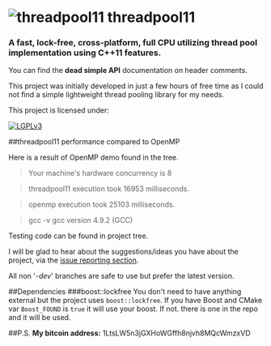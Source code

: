 ![threadpool11](https://raw.githubusercontent.com/tghosgor/threadpool11/misc/img/logo.png)
threadpool11
==========

### A fast, lock-free, cross-platform, full CPU utilizing thread pool implementation using C++11 features.

You can find the **dead simple API** documentation on header comments.

This project was initially developed in just a few hours of free time as I could not find a simple lightweight thread pooling library for my needs.

This project is licensed under:

[![LGPLv3](https://raw.githubusercontent.com/tghosgor/threadpool11/misc/img/lgplv3-147x51.png)](http://www.gnu.org/licenses/lgpl-3.0.html)

##threadpool11 performance compared to OpenMP

Here is a result of OpenMP demo found in the tree.
> Your machine's hardware concurrency is 8

> threadpool11 execution took 16953 milliseconds.

> openmp execution took 25103 milliseconds.

> gcc -v
> gcc version 4.9.2 (GCC)

Testing code can be found in project tree.

I will be glad to hear about the suggestions/ideas you have about the project, via the [issue reporting section](https://github.com/tghosgor/threadpool11/issues).

All non '_-dev_' branches are safe to use but prefer the latest version.

##Dependencies
###boost::lockfree
You don't need to have anything external but the project uses `boost::lockfree`. If you have Boost and CMake var `Boost_FOUND` is `true` it will use your boost. If not. there is one in the repo and it will be used.

##P.S.
**My bitcoin address:** 1LtsLW5n3jGXHoWGffh8njvh8MQcWmzxVD
